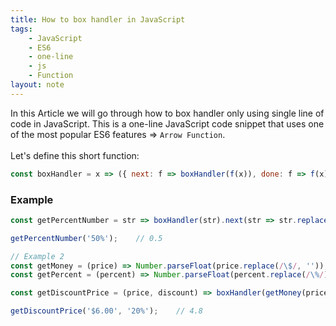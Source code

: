 ```yaml
---
title: How to box handler in JavaScript
tags:
    - JavaScript
    - ES6
    - one-line
    - js
    - Function
layout: note
---
```




In this Article we will go through how to box handler only using single line of code in JavaScript.
This is a one-line JavaScript code snippet that uses one of the most popular ES6 features => `Arrow Function`.
<br/>
<br/>
Let's define this short function:

```js {.wrap}
const boxHandler = x => ({ next: f => boxHandler(f(x)), done: f => f(x) });
```

### Example

```js {.wrap}
const getPercentNumber = str => boxHandler(str).next(str => str.replace(/\%/, '')).next(str => parseFloat(str)).done(res => res * 0.01);

getPercentNumber('50%');    // 0.5

// Example 2
const getMoney = (price) => Number.parseFloat(price.replace(/\$/, ''));
const getPercent = (percent) => Number.parseFloat(percent.replace(/\%/)) * 0.01;

const getDiscountPrice = (price, discount) => boxHandler(getMoney(price)).done(cents => boxHandler(getPercent(discount)).next(save => cents - (cents * save))).done(res => res);

getDiscountPrice('$6.00', '20%');    // 4.8
```